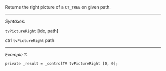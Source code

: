 Returns the right picture of a `CT_TREE` on given path.


---
*Syntaxes:*

`tvPictureRight` [idc, path]

ctrl `tvPictureRight` path

---
*Example 1:*

```sqf
private _result = _controlTV tvPictureRight [0, 0];
```
